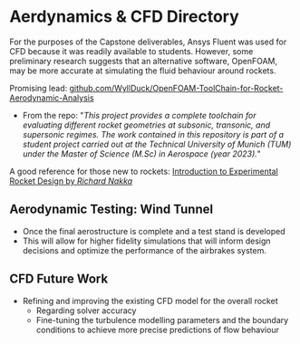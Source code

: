 # Aerdynamics & CFD Directory

For the purposes of the Capstone deliverables, Ansys Fluent was used for CFD because it was readily available to students. However, some preliminary
research suggests that an alternative software, OpenFOAM, may be more
accurate at simulating the fluid behaviour around rockets.

Promising lead: [github.com/WyllDuck/OpenFOAM-ToolChain-for-Rocket-Aerodynamic-Analysis](https://github.com/WyllDuck/OpenFOAM-ToolChain-for-Rocket-Aerodynamic-Analysis)

- From the repo: "*This project provides a complete toolchain for evaluating different rocket geometries at subsonic, transonic, and supersonic regimes. The work contained in this repository is part of a student project carried out at the Technical University of Munich (TUM) under the Master of Science (M.Sc) in Aerospace (year 2023).*"

A good reference for those new to rockets: [Introduction to Experimental Rocket Design by *Richard Nakka*](https://www.nakka-rocketry.net/RD_index.html)

## Aerodynamic Testing: Wind Tunnel

- Once the final aerostructure is complete and a test stand is developed
- This will allow for higher fidelity simulations that will inform design decisions and optimize the performance of the airbrakes system.

## CFD Future Work

- Refining and improving the existing CFD model for the overall rocket
    - Regarding solver accuracy
    - Fine-tuning the turbulence modelling parameters and the boundary conditions to achieve more precise predictions of flow behaviour 
